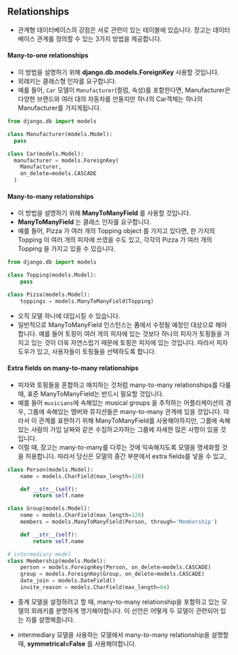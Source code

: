 ## Relationships
- 관계형 데이터베이스의 강점은 서로 관련이 있는 테이블에 있습니다. 장고는 데이터베이스 관계를 정의할 수 있는 3가지 방법을 제공합니다.

#### Many-to-one relationships
- 이 방법을 설명하기 위해 **django.db.models.ForeignKey** 사용할 것입니다.
- 외래키는 클래스형 인자를 요구합니다.
- 예를 들어, `Car` 모델이 `Manufacturer`(컬럼, 속성)를 포함한다면, Manufacturer은 다양한 브랜드와 여러 대의 자동차를 만들지만 하나의 Car객체는 하나의 Manufacturer를 가지게됩니다.

```python
from django.db import models

class Manufacturer(models.Model):
  pass

class Car(models.Model):
  manufacturer = models.ForeignKey(
    Manufacturer,
    on_delete=models.CASCADE
  )
```

#### Many-to-many relationships
- 이 방법을 설명하기 위해 **ManyToManyField** 를 사용할 것입니다.
- **ManyToManyField** 는 클래스 인자를 요구합니다.
- 예를 들어, Pizza 가 여러 개의 Topping object 를 가지고 있다면, 한 가지의 Topping 이 여러 개의 피자에 쓰였을 수도 있고, 각각의 Pizza 가 여러 개의 Topping 을 가지고 있을 수 있습니다.

```python
from django.db import models

class Topping(models.Model):
    pass

class Pizza(models.Model):
    toppings = models.ManyToManyField(Topping)
```
- 오직 모델 하나에 대입시킬 수 있습니다.
- 일반적으로 ManyToManyField 인스턴스는 폼에서 수정될 예정인 대상으로 해야합니다. 예를 들어 토핑이 여러 개의 피자에 있는 것보다 하나의 피자가 토핑들을 가지고 있는 것이 더욱 자연스럽기 때문에 토핑은 피자에 있는 것입니다. 따라서 피자 도우가 있고, 사용자들이 토핑들을 선택하도록 합니다.


#### Extra fields on many-to-many relationships
- 피자와 토핑들을 혼합하고 매치하는 것처럼 many-to-many relationships를 다룰 때, 표준 ManyToManyField는 반드시 필요할 것입니다.
- 예를 들어 `musicians`에 속해있는   musical groups 을 추적하는 어플리케이션의 경우, 그룹에 속해있는 멤버와 뮤지션들은 many-to-many 관계에 있을 것입니다. 따라서 이 관계를 표현하기 위해 ManyToManyField를 사용해야하지만, 그룹에 속해있는 사람의 가입 날짜와 같은 수집하고자하는 그룹에 자세한 많은 사항이 있을 것입니다.
- 이럴 때, 장고는 many-to-many를 다루는 것에 익숙해지도록 모델을 명세화할 것을 허용합니다. 따라서 당신은 모델의 중간 부분에서 extra fields를 넣을 수 있고,

```python
class Person(models.Model):
    name = models.CharField(max_length=128)

    def __str__(self):
        return self.name

class Group(models.Model):
    name = models.CharField(max_length=128)
    members = models.ManyToManyField(Person, through='Membership')

    def __str__(self):
        return self.name

# intermediary model
class Membership(models.Model):
    person = models.ForeignKey(Person, on_delete=models.CASCADE)
    group = models.ForeignKey(Group, on_delete=models.CASCADE)
    date_join = models.DateField()
    invite_reason = models.CharField(max_length=64)
```
- 중계 모델을 설정하려고 할 때, many-to-many relationship을 포함하고 있는 모델의 외래키를 분명하게 명기해야합니다. 이 선언은 어떻게 두 모델이 관련되어 있는 지를 설명해줍니다.



- intermediary 모델을 사용하는 모델에서 many-to-many relationship을 설명할 때, **symmetrical=False** 를 사용해야합니다.
